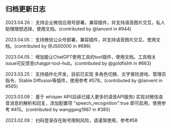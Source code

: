 ## 归档更新日志

2023.04.26： 支持企业微信应用号部署，兼容插件，并支持语音图片交互，私人助理理想选择，使用文档。(contributed by @lanvent in #944)

2023.04.05： 支持微信公众号部署，兼容插件，并支持语音图片交互，使用文档。(contributed by @JS00000 in #686)

2023.04.05： 增加能让ChatGPT使用工具的tool插件，使用文档。工具相关issue可反馈至chatgpt-tool-hub。(contributed by @goldfishh in #663)

2023.03.25： 支持插件化开发，目前已实现 多角色切换、文字冒险游戏、管理员指令、Stable Diffusion等插件，使用参考 #578。(contributed by @lanvent in #565)

2023.03.09： 基于 whisper API(后续已接入更多的语音API服务) 实现对微信语音消息的解析和回复，添加配置项 "speech_recognition":true 即可启用，使用参考 #415。(contributed by wanggang1987 in #385)

2023.02.09： 扫码登录存在账号限制风险，请谨慎使用，参考#58